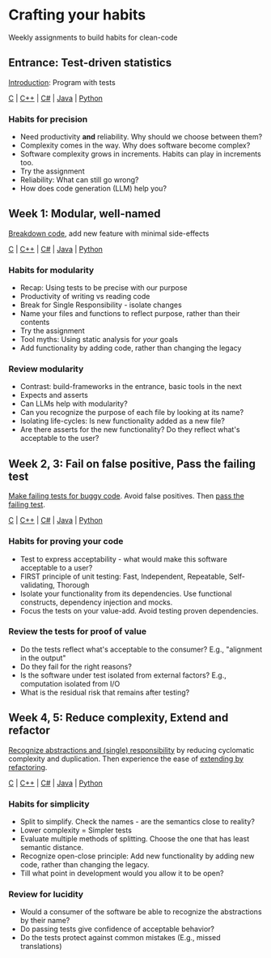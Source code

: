 # Crafting your habits

Weekly assignments to build habits for clean-code

## Entrance: Test-driven statistics

[Introduction](https://github.com/clean-code-craft-tcq-2/assignments/blob/main/entry.md): Program with tests

[C](https://github.com/clean-code-craft-p-1/statisact-c) |
[C++](https://github.com/clean-code-craft-p-1/statisact-cpp) |
[C#](https://github.com/clean-code-craft-p-1/statisact-cs) |
[Java](https://github.com/clean-code-craft-p-1/statisact-java) |
[Python](https://github.com/clean-code-craft-p-1/statisact-py)

### Habits for precision

- Need productivity **and** reliability. Why should we choose between them?
- Complexity comes in the way. Why does software become complex?
- Software complexity grows in increments. Habits can play in increments too.
- Try the assignment
- Reliability: What can still go wrong?
- How does code generation (LLM) help you?

## Week 1: Modular, well-named

[Breakdown code](https://github.com/clean-code-personal/assignments/blob/main/small.md), add new feature with minimal side-effects

[C](https://github.com/clean-code-personal/modular-colorcoder-c) |
[C++](https://github.com/clean-code-personal/modular-colorcoder-cpp) |
[C#](https://github.com/clean-code-personal/modular-colorcoder-cs) |
[Java](https://github.com/clean-code-personal/modular-colorcoder-java) |
[Python](https://github.com/clean-code-personal/modular-colorcoder-py)

### Habits for modularity

- Recap: Using tests to be precise with our purpose
- Productivity of writing vs reading code
- Break for Single Responsibility - isolate changes
- Name your files and functions to reflect purpose, rather than their contents
- Try the assignment
- Tool myths: Using static analysis for _your_ goals
- Add functionality by adding code, rather than changing the legacy

### Review modularity

- Contrast: build-frameworks in the entrance, basic tools in the next
- Expects and asserts
- Can LLMs help with modularity?
- Can you recognize the purpose of each file by looking at its name?
- Isolating life-cycles: Is new functionality added as a new file?
- Are there asserts for the new functionality? Do they reflect what's acceptable to the user?

## Week 2, 3: Fail on false positive, Pass the failing test

[Make failing tests for buggy code](https://github.com/clean-code-personal/assignments/blob/main/fail.md).
Avoid false positives. Then [pass the failing test](https://github.com/clean-code-personal/assignments/blob/main/pass.md).

[C](https://github.com/clean-code-personal/output-dependency-c) |
[C++](https://github.com/clean-code-personal/output-dependency-cpp) |
[C#](https://github.com/clean-code-personal/output-dependency-cs) |
[Java](https://github.com/clean-code-personal/output-dependency-java) |
[Python](https://github.com/clean-code-personal/output-dependency-py)

### Habits for proving your code

- Test to express acceptability - what would make this software acceptable to a user?
- FIRST principle of unit testing: Fast, Independent, Repeatable, Self-validating, Thorough
- Isolate your functionality from its dependencies. Use functional constructs, dependency injection and mocks.
- Focus the tests on your value-add. Avoid testing proven dependencies.

### Review the tests for proof of value

- Do the tests reflect what's acceptable to the consumer? E.g., "alignment in the output"
- Do they fail for the right reasons?
- Is the software under test isolated from external factors? E.g., computation isolated from I/O
- What is the residual risk that remains after testing?

## Week 4, 5: Reduce complexity, Extend and refactor

[Recognize abstractions and (single) responsibility](https://github.com/clean-code-personal/assignments/blob/main/functional.md) by reducing cyclomatic complexity and duplication.
Then experience the ease of [extending by refactoring](https://github.com/clean-code-personal/assignments/blob/main/extend-refactor.md).

[C](https://github.com/clean-code-personal/bms-monitor-c) |
[C++](https://github.com/clean-code-personal/bms-monitor-cpp) |
[C#](https://github.com/clean-code-personal/bms-monitor-cs) |
[Java](https://github.com/clean-code-personal/bms-monitor-java) |
[Python](https://github.com/clean-code-personal/bms-monitor-py)

### Habits for simplicity

- Split to simplify. Check the names - are the semantics close to reality?
- Lower complexity = Simpler tests
- Evaluate multiple methods of splitting. Choose the one that has least semantic distance.
- Recognize open-close principle: Add new functionality by adding new code, rather than changing the legacy.
- Till what point in development would you allow it to be open?

### Review for lucidity

- Would a consumer of the software be able to recognize the abstractions by their name?
- Do passing tests give confidence of acceptable behavior?
- Do the tests protect against common mistakes (E.g., missed translations)
